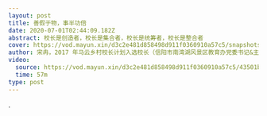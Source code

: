 ```yaml
---
layout: post
title: 善假于物，事半功倍
date: 2020-07-01T02:44:09.182Z
abstract: 校长是创造者，校长是集合者，校长是统筹者，校长是整合者
cover: https://vod.mayun.xin/d3c2e481d858498d911f0360910a57c5/snapshots/f7d8021f428946aca11f8ceecd0c497c-00005.jpg
author: 宋冉，2017 年马云乡村校长计划入选校长（信阳市南湾湖风景区教育办党委书记&主任）
video:
  source: https://vod.mayun.xin/d3c2e481d858498d911f0360910a57c5/43501b9cb4d845dd933b102c8631bc92-db2988b424635335aca5a5eb7bf73519-sd.mp4
  time: 57m
type: post
---
```

.